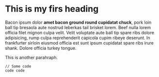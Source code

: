 # This is my firs heading

Bacon ipsum dolor **amet bacon ground round cupidatat chuck**, pork loin ball tip bresaola aute nostrud leberkas tail brisket lorem. Beef nulla lorem officia filet mignon culpa velit. Velit voluptate aute ball tip spare ribs dolore adipisicing, rump culpa reprehenderit capicola cupim ribeye deserunt. In frankfurter sirloin eiusmod officia est sunt ipsum cupidatat spare ribs irure shank. Dolore officia turkey tongue.

This is another parahraph.

```
// Some code
code code

```
